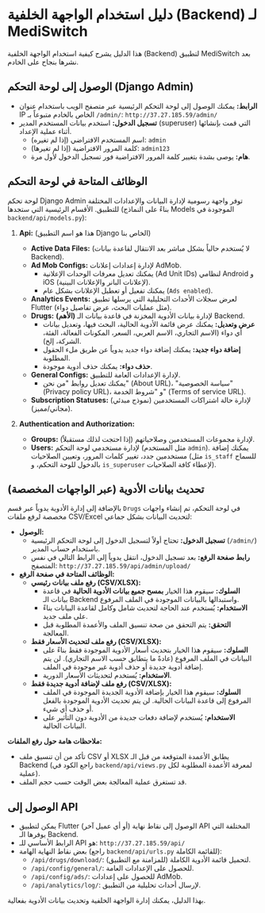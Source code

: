 # دليل استخدام الواجهة الخلفية (Backend) لـ MediSwitch

هذا الدليل يشرح كيفية استخدام الواجهة الخلفية (Backend) لتطبيق MediSwitch بعد نشرها بنجاح على الخادم.

## الوصول إلى لوحة التحكم (Django Admin)

*   **الرابط:** يمكنك الوصول إلى لوحة التحكم الرئيسية عبر متصفح الويب باستخدام عنوان IP الخاص بالخادم متبوعاً بـ `/admin/`:
    `http://37.27.185.59/admin/`
*   **تسجيل الدخول:** استخدم بيانات المستخدم المدير (superuser) التي قمت بإنشائها أثناء عملية الإعداد.
    *   اسم المستخدم الافتراضي (إذا لم تغيره): `admin`
    *   كلمة المرور الافتراضية (إذا لم تغيرها): `admin123`
    *   **هام:** يوصى بشدة بتغيير كلمة المرور الافتراضية فور تسجيل الدخول لأول مرة.

## الوظائف المتاحة في لوحة التحكم

لوحة تحكم Django Admin توفر واجهة رسومية لإدارة البيانات والإعدادات المختلفة للتطبيق. الأقسام الرئيسية التي ستجدها (بناءً على النماذج Models الموجودة في `backend/api/models.py`):

1.  **Api:** (هذا هو اسم التطبيق Django الخاص بنا)
    *   **Active Data Files:** (لا يُستخدم حالياً بشكل مباشر بعد الانتقال لقاعدة بيانات Backend).
    *   **Ad Mob Configs:** لإدارة إعدادات إعلانات AdMob.
        *   يمكنك تعديل معرفات الوحدات الإعلانية (Ad Unit IDs) لنظامي Android و iOS (لإعلانات البانر والإعلانات البينية).
        *   يمكنك تفعيل أو تعطيل الإعلانات بشكل عام (`Ads enabled`).
    *   **Analytics Events:** لعرض سجلات الأحداث التحليلية التي يرسلها تطبيق Flutter (مثل عمليات البحث، عرض تفاصيل دواء).
    *   **Drugs:** **(الأهم)** لإدارة بيانات الأدوية المخزنة في قاعدة بيانات الـ Backend.
        *   **عرض وتعديل:** يمكنك عرض قائمة الأدوية الحالية، البحث فيها، وتعديل بيانات أي دواء (الاسم التجاري، الاسم العربي، السعر، المكونات الفعالة، الفئة، الشركة، إلخ).
        *   **إضافة دواء جديد:** يمكنك إضافة دواء جديد يدوياً عن طريق ملء الحقول المطلوبة.
        *   **حذف دواء:** يمكنك حذف أدوية موجودة.
    *   **General Configs:** لإدارة الإعدادات العامة للتطبيق.
        *   يمكنك تعديل روابط "من نحن" (About URL)، "سياسة الخصوصية" (Privacy policy URL)، و "شروط الخدمة" (Terms of service URL).
    *   **Subscription Statuses:** (نموذج مبدئي) لإدارة حالة اشتراكات المستخدمين (مجاني/مميز).

2.  **Authentication and Authorization:**
    *   **Groups:** لإدارة مجموعات المستخدمين وصلاحياتهم (إذا احتجت لذلك مستقبلاً).
    *   **Users:** لإدارة مستخدمي لوحة التحكم (مثل المستخدم `admin`). يمكنك إضافة مستخدمين جدد، تغيير كلمات المرور، وتعيين الصلاحيات (مثل `is_staff` للسماح بالدخول للوحة التحكم، و `is_superuser` لإعطاء كافة الصلاحيات).

## تحديث بيانات الأدوية (عبر الواجهات المخصصة)

بالإضافة إلى إدارة الأدوية يدوياً عبر قسم `Drugs` في لوحة التحكم، تم إنشاء واجهات مخصصة لرفع ملفات CSV/Excel لتحديث البيانات بشكل جماعي:

*   **الوصول:**
    *   **تسجيل الدخول:** تحتاج أولاً لتسجيل الدخول إلى لوحة التحكم الرئيسية (`/admin/`) باستخدام حساب المدير.
    *   **رابط صفحة الرفع:** بعد تسجيل الدخول، انتقل يدوياً إلى الرابط التالي في نفس المتصفح:
        `http://37.27.185.59/api/admin/upload/`
*   **الوظائف المتاحة في صفحة الرفع:**
    *   **رفع ملف بيانات رئيسي (CSV/XLSX):**
        *   **السلوك:** سيقوم هذا الخيار **بمسح جميع بيانات الأدوية الحالية** في قاعدة بيانات الـ Backend واستبدالها بالبيانات الموجودة في الملف المرفوع.
        *   **الاستخدام:** يُستخدم عند الحاجة لتحديث شامل وكامل لقاعدة البيانات بناءً على ملف جديد.
        *   **التحقق:** يتم التحقق من صحة تنسيق الملف والأعمدة المطلوبة قبل المعالجة.
    *   **رفع ملف لتحديث الأسعار فقط (CSV/XLSX):**
        *   **السلوك:** سيقوم هذا الخيار بتحديث أسعار الأدوية الموجودة فقط بناءً على البيانات في الملف المرفوع (عادةً ما يتطابق حسب الاسم التجاري). لن يتم إضافة أدوية جديدة أو حذف أدوية غير موجودة في الملف.
        *   **الاستخدام:** يُستخدم لتحديثات الأسعار الدورية.
    *   **رفع ملف لإضافة أدوية جديدة فقط (CSV/XLSX):**
        *   **السلوك:** سيقوم هذا الخيار بإضافة الأدوية الجديدة الموجودة في الملف المرفوع إلى قاعدة البيانات الحالية. لن يتم تحديث الأدوية الموجودة بالفعل أو حذف أي شيء.
        *   **الاستخدام:** يُستخدم لإضافة دفعات جديدة من الأدوية دون التأثير على البيانات الحالية.

**ملاحظات هامة حول رفع الملفات:**

*   تأكد من أن تنسيق ملف CSV أو XLSX يطابق الأعمدة المتوقعة من قبل الـ Backend (راجع الكود في `backend/api/views.py` لمعرفة الأعمدة المطلوبة لكل عملية).
*   قد تستغرق عملية المعالجة بعض الوقت حسب حجم الملف.

## الوصول إلى API

*   يمكن لتطبيق Flutter (أو أي عميل آخر) الوصول إلى نقاط نهاية API المختلفة التي يوفرها الـ Backend.
*   الرابط الأساسي للـ API هو: `http://37.27.185.59/api/`
*   بعض نقاط النهاية الهامة (راجع `backend/api/urls.py` للقائمة الكاملة):
    *   `/api/drugs/download/`: لتحميل قائمة الأدوية الكاملة (للمزامنة مع التطبيق).
    *   `/api/config/general/`: للحصول على الإعدادات العامة.
    *   `/api/config/ads/`: للحصول على إعدادات AdMob.
    *   `/api/analytics/log/`: لإرسال أحداث تحليلية من التطبيق.

بهذا الدليل، يمكنك إدارة الواجهة الخلفية وتحديث بيانات الأدوية بفعالية.